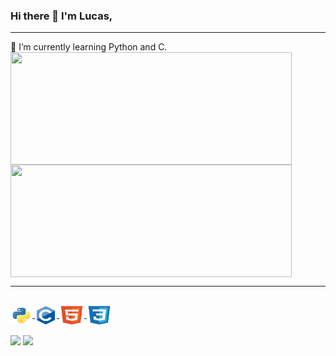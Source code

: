 ### Hi there 👋 I'm Lucas,
<hr>
 🌱 I’m currently learning Python and C.
 <br>


 <div>
  <a href="https://github.com/lucascassimirosena">
  <img align="center" height="180em" width="450em" src="https://github-readme-stats.vercel.app/api?username=lucascassimirosena&show_icons=true&theme=chartreuse-dark&include_all_commits=true&count_private=true"/>
  <img align="center" height="180em" width="450em" src="https://github-readme-stats.vercel.app/api/top-langs/?username=lucascassimirosena&layout=compact&langs_count=7&theme=chartreuse-dark"/>
</div>
 <hr>
 
<div style="display: inline_block"><br>
  <img align="center" alt="LucasSena-Python" height="30" width="35" src="https://raw.githubusercontent.com/devicons/devicon/master/icons/python/python-original.svg">
  <img align="center" alt="LucasSena-Python" height="30" width="35" src="https://github.com/devicons/devicon/blob/master/icons/c/c-original.svg">
  <img align="center" alt="LucasSena-HTML" height="30" width="40" src="https://raw.githubusercontent.com/devicons/devicon/master/icons/html5/html5-original.svg">
  <img align="center" alt="LucasSena-CSS" height="30" width="40" src="https://raw.githubusercontent.com/devicons/devicon/master/icons/css3/css3-original.svg">
</div>
<br>
    <a href="https://www.linkedin.com/in/lucas-cassimiro/" target="_blank"><img src="https://img.shields.io/badge/-LinkedIn-%230077B5?style=for-the-badge&logo=linkedin&logoColor=white" target="_blank"></a> 
    <a href = "mailto:lucas.cassimiro@live.com"><img src="https://img.shields.io/badge/-Gmail-%23333?style=for-the-badge&logo=gmail&logoColor=white" target="_blank"></a>
<!--
**lucascassimirosena/lucascassimirosena** is a ✨ _special_ ✨ repository because its `README.md` (this file) appears on your GitHub profile.

Here are some ideas to get you started:

- 🔭 I’m currently working on ...
-
- 👯 I’m looking to collaborate on ...
- 🤔 I’m looking for help with ...
- 💬 Ask me about ...
- 📫 How to reach me: ...
- 😄 Pronouns: ...
- ⚡ Fun fact: ...
-->

